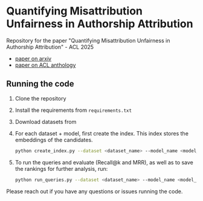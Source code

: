 # Quantifying Misattribution Unfairness in Authorship Attribution
Repository for the paper "Quantifying Misattribution Unfairness in Authorship Attribution" - ACL 2025 


- [paper on arxiv](https://arxiv.org/abs/2506.02321)
- [paper on ACL anthology](https://aclanthology.org/2025.acl-short.80/)


## Running the code

1. Clone the repository

2. Install the requirements from `requirements.txt`

3. Download datasets from 

4. For each dataset + model, first create the index. This index stores the embeddings of the candidates. 
   ```bash
   python create_index.py --dataset <dataset_name> --model_name <model_name> --candidates_path <path_to_candidates_file> --prefix <run-prefix>
   ```

5. To run the queries and evaluate (Recall@k and MRR), as well as to save the rankings for further analysis, run:
   ```bash
   python run_queries.py --dataset <dataset_name> --model_name <model_name> --prefix <run-prefix> --queries_path <path_to_queries_file>
   ```  




Please reach out if you have any questions or issues running the code. 
